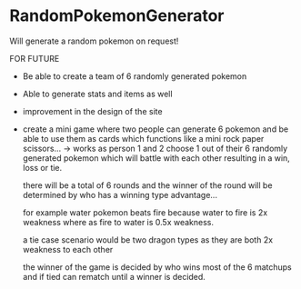 # RandomPokemonGenerator
Will generate a random pokemon on request!


FOR FUTURE
- Be able to create a team of 6 randomly generated pokemon
- Able to generate stats and items as well
- improvement in the design of the site
- create a mini game where two people can generate 6 pokemon and be able to use them as cards which functions like a mini rock paper scissors...
    -> works as person 1 and 2 choose 1 out of their 6 randomly generated pokemon which will battle with each other resulting in a win, loss or tie.

    there will be a total of 6 rounds and the winner of the round will be determined by who has a winning type advantage...

    for example
    water pokemon beats fire because water to fire is 2x weakness where as fire to water is 0.5x weakness.

    a tie case scenario would be two dragon types as they are both 2x weakness to each other

    the winner of the game is decided by who wins most of the 6 matchups and if tied can rematch until a winner is decided.
